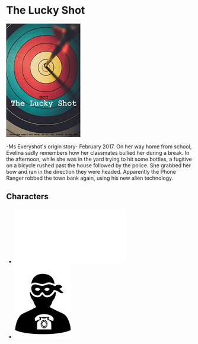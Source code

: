 # The Lucky Shot

![poster](./../Images/luckyShot.jpg)

-Ms Everyshot's origin story-
February 2017. On her way home from school, Evelina sadly remembers how her classmates bullied her during a break. In the afternoon, while she was in the yard trying to hit some bottles, a fugitive on a bicycle rushed past the house followed by the police. She grabbed her bow and ran in the direction they were headed. Apparently the Phone Ranger robbed the town bank again, using his new alien technology.
## Characters

- ![Ms. Everyshot](./../Cast/Heroes/MsEveryshot.md)
- ![Phone Ranger](/Images/phoneRanger.jpg)